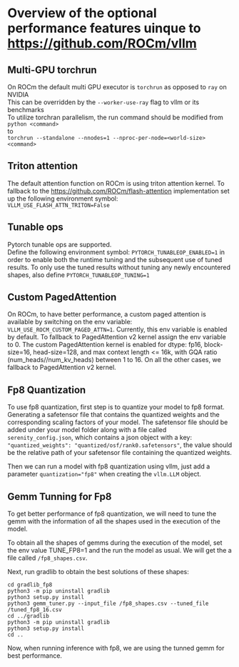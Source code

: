# Overview of the optional performance features uinque to https://github.com/ROCm/vllm
## Multi-GPU torchrun
On ROCm the default multi GPU executor is `torchrun` as opposed to `ray` on NVIDIA  
This can be overridden by the `--worker-use-ray` flag to vllm or its benchmarks  
To utilize torchran parallelism, the run command should be modified from  
`python <command>`  
to  
`torchrun --standalone --nnodes=1 --nproc-per-node=<world-size> <command>`
## Triton attention
The default attention function on ROCm is using triton attention kernel. To fallback to the https://github.com/ROCm/flash-attention implementation set up the following environment symbol:  
`VLLM_USE_FLASH_ATTN_TRITON=False`
## Tunable ops
Pytorch tunable ops are supported.  
Define the following environment symbol: `PYTORCH_TUNABLEOP_ENABLED=1` in order to enable both the runtime tuning and the subsequent use of tuned results. To only use the tuned results without tuning any newly encountered shapes, also define `PYTORCH_TUNABLEOP_TUNING=1`

## Custom PagedAttention

On ROCm, to have better performance, a custom paged attention is available by switching on the env variable: `VLLM_USE_ROCM_CUSTOM_PAGED_ATTN=1`.
Currently, this env variable is enabled by default. To fallback to PagedAttention v2 kernel assign the env variable to 0.
The custom PagedAttention kernel is enabled for dtype: fp16, block-size=16, head-size=128, and max context length <= 16k, with GQA ratio (num_heads//num_kv_heads) between 1 to 16. On all the other cases, we fallback to PagedAttention v2 kernel.

## Fp8 Quantization

To use fp8 quantization, first step is to quantize your model to fp8 format. Generating a safetensor file that contains the quantized weights and the corresponding scaling factors of your model. The safetensor file should be added under your model folder along with a file called `serenity_config.json`, which contains a json object with a key: `"quantized_weights": "quantized/osf/rank0.safetensors"`, the value should be the relative path of your safetensor file containing the quantized weights.

Then we can run a model with fp8 quantization using vllm, just add a parameter `quantization="fp8"` when creating the `vllm.LLM` object.

## Gemm Tunning for Fp8

To get better performance of fp8 quantization, we will need to tune the gemm with the information of all the shapes used in the execution of the model. 

To obtain all the shapes of gemms during the execution of the model, set the env value TUNE_FP8=1 and the run the model as usual. We will get the a file called `/fp8_shapes.csv`.

Next, run gradlib to obtain the best solutions of these shapes:

```
cd gradlib_fp8
python3 -m pip uninstall gradlib
python3 setup.py install
python3 gemm_tuner.py --input_file /fp8_shapes.csv --tuned_file /tuned_fp8_16.csv
cd ../gradlib
python3 -m pip uninstall gradlib
python3 setup.py install
cd ..
```

Now, when running inference with fp8, we are using the tunned gemm for best performance.